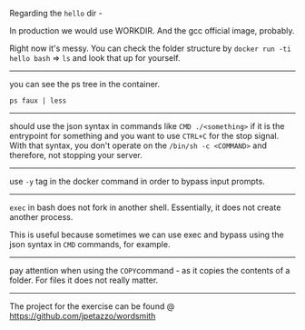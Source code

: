 Regarding the `hello` dir -

In production we would use WORKDIR. And the gcc official image, probably.

Right now it's messy.
You can check the folder structure by `docker run -ti hello bash` => `ls` and look that up for yourself.

---
you can see the ps tree in the container.

`ps faux | less`

---
should use the json syntax in commands like
`CMD ./<something>` if it is the entrypoint for something and
you want to use `CTRL+C` for the stop signal. With that syntax,
you don't operate on the `/bin/sh -c <COMMAND>` and therefore,
not stopping your server.

---
use `-y` tag in the docker command in order to bypass input prompts.

---
`exec` in bash does not fork in another shell. Essentially, it does not create another process.

This is useful because sometimes we can use exec and bypass using the json syntax in `CMD` commands, for example.

---
pay attention when using the `COPY`command - as it copies the contents of a folder. For files it does not really matter.

---


The project for the exercise can be found @ https://github.com/jpetazzo/wordsmith
